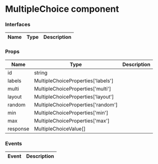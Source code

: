 # MultipleChoice component

<DESCRIPTION HERE>
 
### Interfaces

| Name | Type | Description |
| ---- | ---- | ----------- |

### Props

| Name     | Type                               | Description |
| -------- | ---------------------------------- | ----------- |
| id       | string                             |             |
| labels   | MultipleChoiceProperties['labels'] |             |
| multi    | MultipleChoiceProperties['multi']  |             |
| layout   | MultipleChoiceProperties['layout'] |             |
| random   | MultipleChoiceProperties['random'] |             |
| min      | MultipleChoiceProperties['min']    |             |
| max      | MultipleChoiceProperties['max']    |             |
| response | MultipleChoiceValue[]              |             |

### Events

| Event | Description |
| ----- | ----------- |
